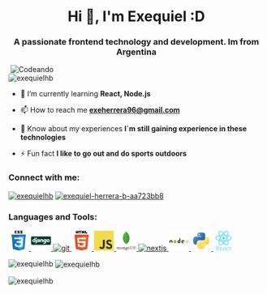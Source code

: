 <h1 align="center">Hi 👋, I'm Exequiel :D</h1>
<h3 align="center">A passionate frontend technology and development. Im from Argentina</h3>

<img align="right" src="https://i.ibb.co/Jx35bxP/11.gif" alt="Codeando" width="500">

<p align="left"> <img src="https://komarev.com/ghpvc/?username=exequielhb&label=Profile%20views&color=0e75b6&style=flat" alt="exequielhb" /> </p>

- 🌱 I’m currently learning **React, Node.js**

- 📫 How to reach me **exeherrera96@gmail.com**

- 📄 Know about my experiences **I´m still gaining experience in these technologies**

- ⚡ Fun fact **I like to go out and do sports outdoors**

<h3 align="left">Connect with me:</h3>
<p align="left">
<a href="https://dev.to/exequielhb" target="blank"><img align="center" src="https://raw.githubusercontent.com/rahuldkjain/github-profile-readme-generator/master/src/images/icons/Social/devto.svg" alt="exequielhb" height="30" width="40" /></a>
<a href="https://linkedin.com/in/exequiel-herrera-b-aa723bb8" target="blank"><img align="center" src="https://raw.githubusercontent.com/rahuldkjain/github-profile-readme-generator/master/src/images/icons/Social/linked-in-alt.svg" alt="exequiel-herrera-b-aa723bb8" height="30" width="40" /></a>
</p>

<h3 align="left">Languages and Tools:</h3>
<p align="left"> <a href="https://www.w3schools.com/css/" target="_blank" rel="noreferrer"> <img src="https://raw.githubusercontent.com/devicons/devicon/master/icons/css3/css3-original-wordmark.svg" alt="css3" width="40" height="40"/> </a> <a href="https://www.djangoproject.com/" target="_blank" rel="noreferrer"> <img src="https://raw.githubusercontent.com/devicons/devicon/master/icons/django/django-original.svg" alt="django" width="40" height="40"/> </a> <a href="https://git-scm.com/" target="_blank" rel="noreferrer"> <img src="https://www.vectorlogo.zone/logos/git-scm/git-scm-icon.svg" alt="git" width="40" height="40"/> </a> <a href="https://www.w3.org/html/" target="_blank" rel="noreferrer"> <img src="https://raw.githubusercontent.com/devicons/devicon/master/icons/html5/html5-original-wordmark.svg" alt="html5" width="40" height="40"/> </a> <a href="https://developer.mozilla.org/en-US/docs/Web/JavaScript" target="_blank" rel="noreferrer"> <img src="https://raw.githubusercontent.com/devicons/devicon/master/icons/javascript/javascript-original.svg" alt="javascript" width="40" height="40"/> </a> <a href="https://www.mongodb.com/" target="_blank" rel="noreferrer"> <img src="https://raw.githubusercontent.com/devicons/devicon/master/icons/mongodb/mongodb-original-wordmark.svg" alt="mongodb" width="40" height="40"/> </a> <a href="https://nextjs.org/" target="_blank" rel="noreferrer"> <img src="https://cdn.worldvectorlogo.com/logos/nextjs-2.svg" alt="nextjs" width="40" height="40"/> </a> <a href="https://nodejs.org" target="_blank" rel="noreferrer"> <img src="https://raw.githubusercontent.com/devicons/devicon/master/icons/nodejs/nodejs-original-wordmark.svg" alt="nodejs" width="40" height="40"/> </a> <a href="https://www.python.org" target="_blank" rel="noreferrer"> <img src="https://raw.githubusercontent.com/devicons/devicon/master/icons/python/python-original.svg" alt="python" width="40" height="40"/> </a> <a href="https://reactjs.org/" target="_blank" rel="noreferrer"> <img src="https://raw.githubusercontent.com/devicons/devicon/master/icons/react/react-original-wordmark.svg" alt="react" width="40" height="40"/> </a> </p>

<p><img align="left" src="https://github-readme-stats.vercel.app/api/top-langs?username=exequielhb&show_icons=true&locale=en&layout=compact" alt="exequielhb" /></p>

<p>&nbsp;<img align="center" src="https://github-readme-stats.vercel.app/api?username=exequielhb&show_icons=true&locale=en" alt="exequielhb" /></p>

<p><img align="center" src="https://github-readme-streak-stats.herokuapp.com/?user=exequielhb&" alt="exequielhb" /></p>


